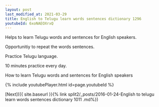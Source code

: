 ```yaml
---
layout: post
last_modified_at: 2021-03-29
title: English to Telugu learn words sentences dictionary 1296 
youtubeId: 6xoNAEOXrxQ
---
```

 
 
Helps to learn Telugu words and sentences for English speakers.

Opportunitiy to repeat the words sentences. 

Practice Telugu language. 
 
10 minutes practice every day. 
 
How to learn Telugu words and sentences for English speakers 
 
{% include youtubePlayer.html id=page.youtubeId %}
 
 
[Next]({{ site.baseurl }}{% link  split2/_posts/2016-01-24-English to telugu learn words sentences dictionary 1011 .md%})
 
